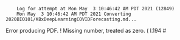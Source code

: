         Log for attempt at Mon May  3 10:46:42 AM PDT 2021 (12849)
        Mon May  3 10:46:42 AM PDT 2021 Converting 2020BIO101/KBxDeepLearningCOVIDForecasting.md...
Error producing PDF.
! Missing number, treated as zero.
<to be read again> 
                   (
l.194 \#

